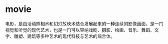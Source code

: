 # movie
电影，是由活动照相术和幻灯放映术结合发展起来的一种连续的影像画面，是一门视觉和听觉的现代艺术，也是一门可以容纳戏剧、摄影、绘画、音乐、舞蹈、文字、雕塑、建筑等多种艺术的现代科技与艺术的综合体。
